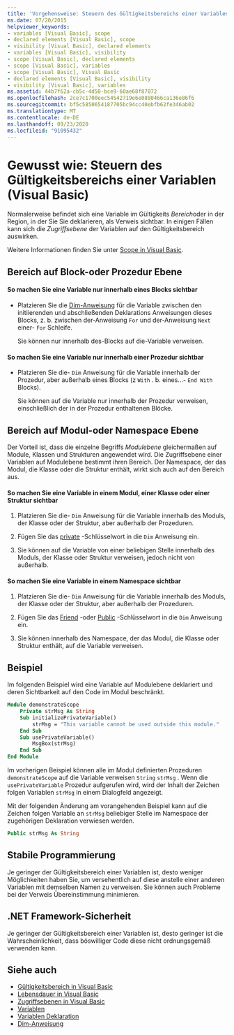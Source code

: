 ```yaml
---
title: 'Vorgehensweise: Steuern des Gültigkeitsbereichs einer Variablen'
ms.date: 07/20/2015
helpviewer_keywords:
- variables [Visual Basic], scope
- declared elements [Visual Basic], scope
- visibility [Visual Basic], declared elements
- variables [Visual Basic], visibility
- scope [Visual Basic], declared elements
- scope [Visual Basic], variables
- scope [Visual Basic], Visual Basic
- declared elements [Visual Basic], visibility
- visibility [Visual Basic], variables
ms.assetid: 44b7f62a-cb5c-4d50-bce9-60ae68f87072
ms.openlocfilehash: 2ce7c1700eec54542719e6e0880466ca136e86f6
ms.sourcegitcommit: bf5c5850654187705bc94cc40ebfb62fe346ab02
ms.translationtype: MT
ms.contentlocale: de-DE
ms.lasthandoff: 09/23/2020
ms.locfileid: "91095432"
---
```

# <a name="how-to-control-the-scope-of-a-variable-visual-basic"></a>Gewusst wie: Steuern des Gültigkeitsbereichs einer Variablen (Visual Basic)

Normalerweise befindet sich eine Variable im Gültigkeits *Bereich*oder in der Region, in der Sie Sie deklarieren, als Verweis sichtbar. In einigen Fällen kann sich die *Zugriffsebene* der Variablen auf den Gültigkeitsbereich auswirken.  
  
 Weitere Informationen finden Sie unter [Scope in Visual Basic](scope.md).  
  
## <a name="scope-at-block-or-procedure-level"></a>Bereich auf Block-oder Prozedur Ebene  
  
#### <a name="to-make-a-variable-visible-only-within-a-block"></a>So machen Sie eine Variable nur innerhalb eines Blocks sichtbar  
  
- Platzieren Sie die [Dim-Anweisung](../../../language-reference/statements/dim-statement.md) für die Variable zwischen den initiierenden und abschließenden Deklarations Anweisungen dieses Blocks, z. b. zwischen der-Anweisung `For` und der-Anweisung `Next` einer- `For` Schleife.  
  
     Sie können nur innerhalb des-Blocks auf die-Variable verweisen.  
  
#### <a name="to-make-a-variable-visible-only-within-a-procedure"></a>So machen Sie eine Variable nur innerhalb einer Prozedur sichtbar  
  
- Platzieren Sie die- `Dim` Anweisung für die Variable innerhalb der Prozedur, aber außerhalb eines Blocks (z `With` . b. eines...- `End With` Blocks).  
  
     Sie können auf die Variable nur innerhalb der Prozedur verweisen, einschließlich der in der Prozedur enthaltenen Blöcke.  
  
## <a name="scope-at-module-or-namespace-level"></a>Bereich auf Modul-oder Namespace Ebene  

 Der Vorteil ist, dass die einzelne Begriffs *Modulebene* gleichermaßen auf Module, Klassen und Strukturen angewendet wird. Die Zugriffsebene einer Variablen auf Modulebene bestimmt ihren Bereich. Der Namespace, der das Modul, die Klasse oder die Struktur enthält, wirkt sich auch auf den Bereich aus.  
  
#### <a name="to-make-a-variable-visible-throughout-a-module-class-or-structure"></a>So machen Sie eine Variable in einem Modul, einer Klasse oder einer Struktur sichtbar  
  
1. Platzieren Sie die- `Dim` Anweisung für die Variable innerhalb des Moduls, der Klasse oder der Struktur, aber außerhalb der Prozeduren.  
  
2. Fügen Sie das [private](../../../language-reference/modifiers/private.md) -Schlüsselwort in die `Dim` Anweisung ein.  
  
3. Sie können auf die Variable von einer beliebigen Stelle innerhalb des Moduls, der Klasse oder Struktur verweisen, jedoch nicht von außerhalb.  
  
#### <a name="to-make-a-variable-visible-throughout-a-namespace"></a>So machen Sie eine Variable in einem Namespace sichtbar  
  
1. Platzieren Sie die- `Dim` Anweisung für die Variable innerhalb des Moduls, der Klasse oder der Struktur, aber außerhalb der Prozeduren.  
  
2. Fügen Sie das [Friend](../../../language-reference/modifiers/friend.md) -oder [Public](../../../language-reference/modifiers/public.md) -Schlüsselwort in die `Dim` Anweisung ein.  
  
3. Sie können innerhalb des Namespace, der das Modul, die Klasse oder Struktur enthält, auf die Variable verweisen.  
  
## <a name="example"></a>Beispiel  

 Im folgenden Beispiel wird eine Variable auf Modulebene deklariert und deren Sichtbarkeit auf den Code im Modul beschränkt.  
  
```vb  
Module demonstrateScope  
    Private strMsg As String  
    Sub initializePrivateVariable()  
        strMsg = "This variable cannot be used outside this module."  
    End Sub  
    Sub usePrivateVariable()  
        MsgBox(strMsg)  
    End Sub  
End Module  
```  
  
 Im vorherigen Beispiel können alle im Modul definierten Prozeduren `demonstrateScope` auf die Variable verweisen `String` `strMsg` . Wenn die `usePrivateVariable` Prozedur aufgerufen wird, wird der Inhalt der Zeichen folgen Variablen `strMsg` in einem Dialogfeld angezeigt.  
  
 Mit der folgenden Änderung am vorangehenden Beispiel kann auf die Zeichen folgen Variable an `strMsg` beliebiger Stelle im Namespace der zugehörigen Deklaration verwiesen werden.  
  
```vb  
Public strMsg As String  
```  
  
## <a name="robust-programming"></a>Stabile Programmierung  

 Je geringer der Gültigkeitsbereich einer Variablen ist, desto weniger Möglichkeiten haben Sie, um versehentlich auf diese anstelle einer anderen Variablen mit demselben Namen zu verweisen. Sie können auch Probleme bei der Verweis Übereinstimmung minimieren.  
  
## <a name="net-framework-security"></a>.NET Framework-Sicherheit  

 Je geringer der Gültigkeitsbereich einer Variablen ist, desto geringer ist die Wahrscheinlichkeit, dass böswilliger Code diese nicht ordnungsgemäß verwenden kann.  
  
## <a name="see-also"></a>Siehe auch

- [Gültigkeitsbereich in Visual Basic](scope.md)
- [Lebensdauer in Visual Basic](lifetime.md)
- [Zugriffsebenen in Visual Basic](access-levels.md)
- [Variablen](../variables/index.md)
- [Variablen Deklaration](../variables/variable-declaration.md)
- [Dim-Anweisung](../../../language-reference/statements/dim-statement.md)
